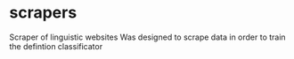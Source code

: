 # scrapers
Scraper of linguistic websites 
Was designed to scrape data in order to train the defintion classificator
